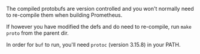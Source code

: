 The compiled protobufs are version controlled and you won't normally need to
re-compile them when building Prometheus.

If however you have modified the defs and do need to re-compile, run
`make proto` from the parent dir.

In order for `buf` to run, you'll need `protoc` (version 3.15.8) in
your PATH.

